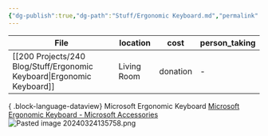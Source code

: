 ```yaml
---
{"dg-publish":true,"dg-path":"Stuff/Ergonomic Keyboard.md","permalink":"/stuff/ergonomic-keyboard/"}
---
```



| File                                                                      | location    | cost     | person_taking |
| ------------------------------------------------------------------------- | ----------- | -------- | ------------- |
| [[200 Projects/240 Blog/Stuff/Ergonomic Keyboard\|Ergonomic Keyboard]] | Living Room | donation | \-            |

{ .block-language-dataview}
Microsoft Ergonomic Keyboard
[Microsoft Ergonomic Keyboard - Microsoft Accessories](https://www.microsoft.com/en/accessories/products/keyboards/microsoft-ergonomic-keyboard?activetab=pivot:overviewtab)
![Pasted image 20240324135758.png](/img/user/Attachments/Pasted%20image%2020240324135758.png)
